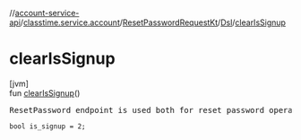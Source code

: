 //[account-service-api](../../../../index.md)/[classtime.service.account](../../index.md)/[ResetPasswordRequestKt](../index.md)/[Dsl](index.md)/[clearIsSignup](clear-is-signup.md)

# clearIsSignup

[jvm]\
fun [clearIsSignup](clear-is-signup.md)()

<pre>
ResetPassword endpoint is used both for reset password operation and signup.
</pre>

<code>bool is_signup = 2;</code>
